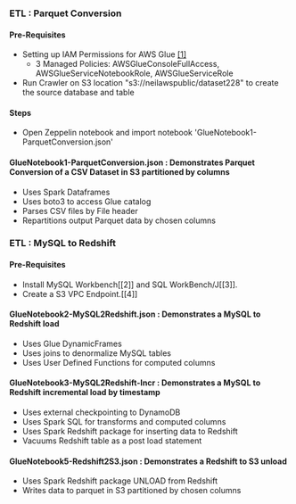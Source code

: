 ### ETL : Parquet Conversion

#### Pre-Requisites

* Setting up IAM Permissions for AWS Glue [[1]](http://docs.aws.amazon.com/glue/latest/dg/getting-started-access.html)
  * 3 Managed Policies: AWSGlueConsoleFullAccess, AWSGlueServiceNotebookRole, AWSGlueServiceRole 
* Run Crawler on S3 location "s3://neilawspublic/dataset228" to create the source database and table 

#### Steps

* Open Zeppelin notebook and import notebook 'GlueNotebook1-ParquetConversion.json'

#### GlueNotebook1-ParquetConversion.json : Demonstrates Parquet Conversion of a CSV Dataset in S3 partitioned by columns

* Uses Spark Dataframes
* Uses boto3 to access Glue catalog
* Parses CSV files by File header
* Repartitions output Parquet data by chosen columns

### ETL : MySQL to Redshift 

#### Pre-Requisites 

* Install MySQL Workbench[[2]] and SQL WorkBench/J[[3]]. 
* Create a S3 VPC Endpoint.[[4]] 

#### GlueNotebook2-MySQL2Redshift.json : Demonstrates a MySQL to Redshift load

* Uses Glue DynamicFrames
* Uses joins to denormalize MySQL tables
* Uses User Defined Functions for computed columns

#### GlueNotebook3-MySQL2Redshift-Incr : Demonstrates a MySQL to Redshift incremental load by timestamp

* Uses external checkpointing to DynamoDB
* Uses Spark SQL for transforms and computed columns
* Uses Spark Redshift package for inserting data to Redshift
* Vacuums Redshift table as a post load statement

#### GlueNotebook5-Redshift2S3.json : Demonstrates a Redshift to S3 unload

* Uses Spark Redshift package UNLOAD from Redshift 
* Writes data to parquet in S3 partitioned by chosen columns
